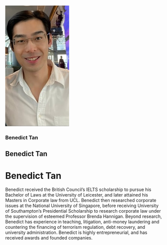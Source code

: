 ![Profile_pic](https://raw.githubusercontent.com/benedicttjc/Resume/gh-pages/Images/206819084_1092948124447480_74458620125560930_n.jpg)
###
### Benedict Tan

## Benedict Tan

# Benedict Tan
Benedict received the British Council’s IELTS scholarship to pursue his Bachelor of Laws at the University of Leicester, and later attained his Masters in Corporate law from UCL. Benedict then researched corporate issues at the National University of Singapore, before receiving University of Southampton’s Presidential Scholarship to research corporate law under the supervision of esteemed Professor Brenda Hannigan. Beyond research, Benedict has experience in teaching, litigation, anti-money laundering and countering the financing of terrorism regulation, debt recovery, and university administration. Benedict is highly entrepreneurial, and has received awards and founded companies.
